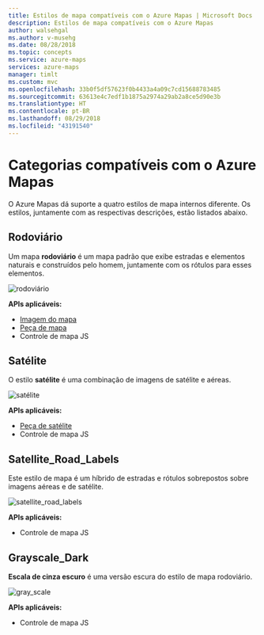 ```yaml
---
title: Estilos de mapa compatíveis com o Azure Mapas | Microsoft Docs
description: Estilos de mapa compatíveis com o Azure Mapas
author: walsehgal
ms.author: v-musehg
ms.date: 08/28/2018
ms.topic: concepts
ms.service: azure-maps
services: azure-maps
manager: timlt
ms.custom: mvc
ms.openlocfilehash: 33b0f5df57623f0b4433a4a09c7cd15688783485
ms.sourcegitcommit: 63613e4c7edf1b1875a2974a29ab2a8ce5d90e3b
ms.translationtype: HT
ms.contentlocale: pt-BR
ms.lasthandoff: 08/29/2018
ms.locfileid: "43191540"
---
```

# <a name="azure-maps-supported-map-styles"></a>Categorias compatíveis com o Azure Mapas
O Azure Mapas dá suporte a quatro estilos de mapa internos diferente. Os estilos, juntamente com as respectivas descrições, estão listados abaixo.

## <a name="road"></a>Rodoviário
Um mapa **rodoviário** é um mapa padrão que exibe estradas e elementos naturais e construídos pelo homem, juntamente com os rótulos para esses elementos.

![rodoviário](./media/supported-map-styles/road.png)

**APIs aplicáveis:**
* [Imagem do mapa](https://docs.microsoft.com/rest/api/maps/render/getmapimage)
* [Peça de mapa](https://docs.microsoft.com/rest/api/maps/render/getmaptile)
* Controle de mapa JS

## <a name="satellite"></a>Satélite 
O estilo **satélite** é uma combinação de imagens de satélite e aéreas.

![satélite](./media/supported-map-styles/satellite.png)

**APIs aplicáveis:**
* [Peça de satélite](https://docs.microsoft.com/rest/api/maps/render/getmapimagerytilepreview)
* Controle de mapa JS

## <a name="satelliteroadlabels"></a>Satellite_Road_Labels
Este estilo de mapa é um híbrido de estradas e rótulos sobrepostos sobre imagens aéreas e de satélite.

![satellite_road_labels](./media/supported-map-styles/satellite_road_labels.png)

**APIs aplicáveis:**
* Controle de mapa JS

## <a name="grayscaledark"></a>Grayscale_Dark
**Escala de cinza escuro** é uma versão escura do estilo de mapa rodoviário.

![gray_scale](./media/supported-map-styles/grayscale_dark.png)

**APIs aplicáveis:**
* Controle de mapa JS